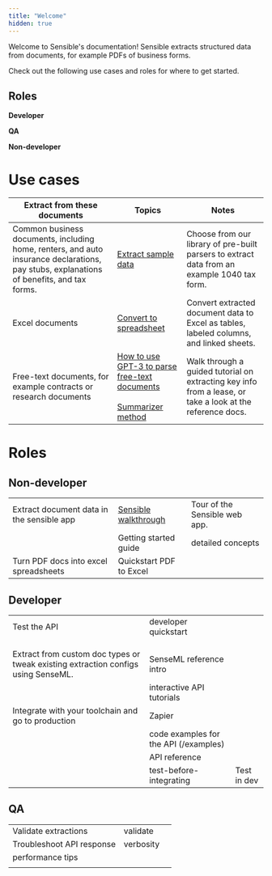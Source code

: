 ```yaml
---
title: "Welcome"
hidden: true
---
```




Welcome to Sensible's documentation! Sensible extracts structured data from documents, for example PDFs of business forms.

Check out the following use cases and roles for where to get started.

Roles
----

**Developer**

**QA**

**Non-developer**



Use cases
====

| Extract from these documents                                 | Topics                                                       | Notes                                                        |
| ------------------------------------------------------------ | ------------------------------------------------------------ | ------------------------------------------------------------ |
| Common business documents, including home, renters, and auto insurance declarations, pay stubs, explanations of benefits, and tax forms. | [Extract sample data](doc:excel-quickstart)                  | Choose from our library of pre-built parsers to extract data from an example 1040 tax form. |
| Excel documents                                              | [Convert to spreadsheet](doc:excel-quickstart#convert-to-spreadsheet) | Convert extracted document data to Excel as tables, labeled columns, and linked sheets. |
| Free-text documents, for example contracts or research documents | [How to use GPT-3 to parse free-text documents](https://www.sensible.so/blog/how-to-use-gpt-3-to-parse-free-text-documents)<br/><br/>[Summarizer method](doc:summarizer) | Walk through a guided tutorial on extracting key info from a lease, or take a look at  the reference docs. |



Roles
===

Non-developer
-----

|                                           |                                |                                |
| ----------------------------------------- | ------------------------------ | ------------------------------ |
| Extract document data in the sensible app | [Sensible walkthrough](doc:ui) | Tour of the Sensible  web app. |
|                                           | Getting started guide          | detailed concepts              |
| Turn PDF docs into excel spreadsheets     | Quickstart PDF to Excel        |                                |




Developer
-----

|                                                              |                                       |             |
| ------------------------------------------------------------ | ------------------------------------- | ----------- |
| Test the API                                                 | developer quickstart                  |             |
|                                                              |                                       |             |
|                                                              |                                       |             |
|                                                              |                                       |             |
| Extract from custom doc types or tweak existing extraction configs using SenseML. | SenseML reference intro               |             |
|                                                              | interactive API tutorials             |             |
| Integrate with your toolchain and go to production           | Zapier                                |             |
|                                                              | code examples for the API (/examples) |             |
|                                                              | API reference                         |             |
|                                                              | test-before-integrating               | Test in dev |




QA
----

|                           |           |      |
| ------------------------- | --------- | ---- |
| Validate extractions      | validate  |      |
| Troubleshoot API response | verbosity |      |
| performance tips          |           |      |
|                           |           |      |



